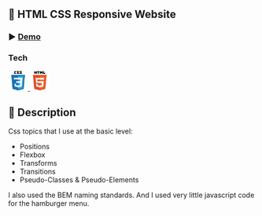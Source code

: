 ## 💎 HTML CSS Responsive Website

### ▶️ [Demo](https://ahmadovtural.github.io/landing-page/)

### Tech

<p align="left"> <a href="https://www.w3schools.com/css/" target="_blank" rel="noreferrer"> <img src="https://raw.githubusercontent.com/devicons/devicon/master/icons/css3/css3-original-wordmark.svg" alt="css3" width="40" height="40"/> </a> <a href="https://www.w3.org/html/" target="_blank" rel="noreferrer"> <img src="https://raw.githubusercontent.com/devicons/devicon/master/icons/html5/html5-original-wordmark.svg" alt="html5" width="40" height="40"/> </a> </p>
  
  
## 📌 Description

Css topics that I use at the basic level:

- Positions
- Flexbox
- Transforms
- Transitions
- Pseudo-Classes & Pseudo-Elements

I also used the BEM naming standards. And I used very little javascript code for the hamburger menu.
